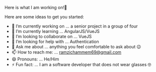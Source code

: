 Here is what I am working on!👋


Here are some ideas to get you started:

- 🔭 I’m currently working on ... a senior project in a group of four
- 🌱 I’m currently learning ... AngularJS/VueJS
- 👯 I’m looking to collaborate on ... VueJS
- 🤔 I’m looking for help with ... Authentication
- 💬 Ask me about ... anything you feel comfortable to ask about 😉
- 📫 How to reach me: ... ramzichammem69@gmail.com
- 😄 Pronouns: ... He/Him 
- ⚡ Fun fact: ... I am a software developer that does not wear glasses 🤓 

